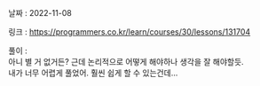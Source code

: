 날짜 : 2022-11-08  

링크 : https://programmers.co.kr/learn/courses/30/lessons/131704  

풀이 :  
아니 별 거 없거든? 근데 논리적으로 어떻게 해야하나 생각을 잘 해야할듯.  
내가 너무 어렵게 풀었어. 훨씬 쉽게 할 수 있는건데...

